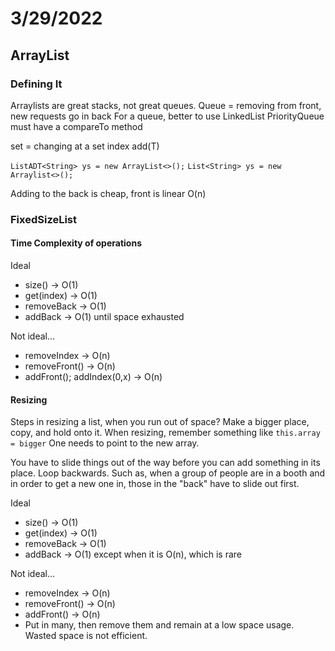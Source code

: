 # 3/29/2022

## ArrayList

### Defining It

Arraylists are great stacks, not great queues.
Queue = removing from front, new requests go in back
For a queue, better to use LinkedList
PriorityQueue must have a compareTo method

set = changing at a set index
add(T)

``ListADT<String> ys = new ArrayList<>();``
``List<String> ys = new Arraylist<>();``

Adding to the back is cheap, front is linear O(n)

### FixedSizeList

#### Time Complexity of operations

Ideal

- size() -> O(1)
- get(index) -> O(1)
- removeBack -> O(1)
- addBack -> O(1) until space exhausted

Not ideal...

- removeIndex -> O(n)
- removeFront() -> O(n)
- addFront(); addIndex(0,x) -> O(n)

#### Resizing

Steps in resizing a list, when you run out of space? Make a bigger place, copy, and hold onto it.
When resizing, remember something like ``this.array = bigger`` One needs to point to the new array.

You have to slide things out of the way before you can add something in its place. Loop backwards. Such as, when a group of people are in a booth and in order to get a new one in, those in the "back" have to slide out first.

Ideal

- size() -> O(1)
- get(index) -> O(1)
- removeBack -> O(1)
- addBack -> O(1) except when it is O(n), which is rare

Not ideal...

- removeIndex -> O(n)
- removeFront() -> O(n)
- addFront() -> O(n)
- Put in many, then remove them and remain at a low space usage. Wasted space is not efficient.
